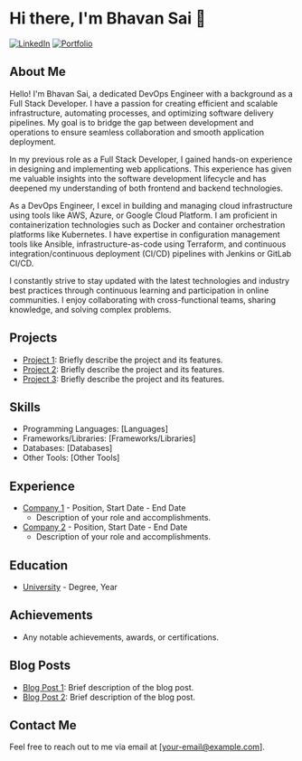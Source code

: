 # Hi there, I'm Bhavan Sai 👋

[![LinkedIn](https://img.shields.io/badge/LinkedIn-Profile-blue)](https://www.linkedin.com/in/bhavan-ballimpalli-9065b589/)
[![Portfolio](https://img.shields.io/badge/Portfolio-Website-orange)](https://bhavan.vercel.app/)
<!-- [![Twitter](https://img.shields.io/badge/Twitter-Follow-blue)](https://twitter.com/your-twitter-handle) -->

## About Me

Hello! I'm Bhavan Sai, a dedicated DevOps Engineer with a background as a  Full Stack Developer. I have a passion for creating efficient and scalable infrastructure, automating processes, and optimizing software delivery pipelines. My goal is to bridge the gap between development and operations to ensure seamless collaboration and smooth application deployment.

In my previous role as a Full Stack Developer, I gained hands-on experience in designing and implementing web applications. This experience has given me valuable insights into the software development lifecycle and has deepened my understanding of both frontend and backend technologies.

As a DevOps Engineer, I excel in building and managing cloud infrastructure using tools like AWS, Azure, or Google Cloud Platform. I am proficient in containerization technologies such as Docker and container orchestration platforms like Kubernetes. I have expertise in configuration management tools like Ansible, infrastructure-as-code using Terraform, and continuous integration/continuous deployment (CI/CD) pipelines with Jenkins or GitLab CI/CD.
<!-- 
I am an advocate for automation, aiming to streamline development processes and improve efficiency through the use of tools like Git, GitLab, or GitHub Actions for version control and CI/CD workflows. I am also experienced in monitoring and logging systems such as ELK Stack (Elasticsearch, Logstash, and Kibana) and Prometheus. -->

I constantly strive to stay updated with the latest technologies and industry best practices through continuous learning and participation in online communities. I enjoy collaborating with cross-functional teams, sharing knowledge, and solving complex problems.

## Projects

- [Project 1](https://github.com/your-username/project-1): Briefly describe the project and its features.
- [Project 2](https://github.com/your-username/project-2): Briefly describe the project and its features.
- [Project 3](https://github.com/your-username/project-3): Briefly describe the project and its features.

## Skills

- Programming Languages: [Languages]
- Frameworks/Libraries: [Frameworks/Libraries]
- Databases: [Databases]
- Other Tools: [Other Tools]

## Experience

- [Company 1](https://company1.com) - Position, Start Date - End Date
  - Description of your role and accomplishments.
- [Company 2](https://company2.com) - Position, Start Date - End Date
  - Description of your role and accomplishments.

## Education

- [University](https://university.com) - Degree, Year

## Achievements

- Any notable achievements, awards, or certifications.

## Blog Posts

- [Blog Post 1](https://your-blog-post-url.com): Brief description of the blog post.
- [Blog Post 2](https://your-blog-post-url.com): Brief description of the blog post.

## Contact Me

Feel free to reach out to me via email at [your-email@example.com].

